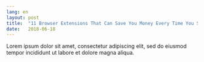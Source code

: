 ```yaml
---
lang: en
layout: post
title:  "11 Browser Extensions That Can Save You Money Every Time You Shop Online"
date:   2018-06-18
---
```


Lorem ipsum dolor sit amet, consectetur adipiscing elit, sed do eiusmod tempor incididunt ut labore et dolore magna aliqua.